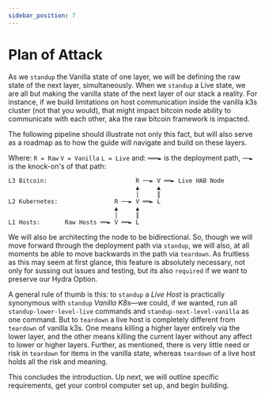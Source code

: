 ```yaml
---
sidebar_position: 7
---
```


# Plan of Attack

As we `standup` the Vanilla state of one layer, we will be defining the raw
state of the next layer, simultaneously. When we `standup` a Live state, we are
all but making the vanilla state of the next layer of our stack a reality. For
instance, if we build limitations on host communication inside the vanilla k3s
cluster (not that you would), that might impact bitcoin node ability to
communicate with each other, aka the raw bitcoin framework is impacted.

The following pipeline should illustrate not only this fact, but will also serve
as a roadmap as to how the guide will navigate and build on these layers.

Where: `R = Raw` `V = Vanilla` `L = Live` and: `═══►` is the deployment path,
`──►` is the knock-on's of that path:

```
L3 Bitcoin:                         R ──► V ══► Live HAB Node
                                    ▲     ▲
                                    │     ║
L2 Kubernetes:                R ──► V ══► L
                              ▲     ▲
                              │     ║
L1 Hosts:       Raw Hosts ══► V ══► L
```

We will also be architecting the node to be bidirectional. So, though we will
move forward through the deployment path via `standup`, we will also, at all
moments be able to move backwards in the path via `teardown`. As fruitless as
this may seem at first glance, this feature is absolutely necessary, not only
for sussing out issues and testing, but its also `required` if we want to
preserve our Hydra Option.

A general rule of thumb is this: to `standup` a _Live Host_ is practically
synonymous with `standup` _Vanilla K8s_—we could, if we wanted, run all
`standup-lower-level-live` commands and `standup-next-level-vanilla` as one
command. But to `teardown` a live host is completely different from `teardown`
of vanilla k3s. One means killing a higher layer entirely via the lower layer,
and the other means killing the current layer without any affect to lower or
higher layers. Further, as mentioned, there is very little need or risk in
`teardown` for items in the vanilla state, whereas `teardown` of a live host
holds all the risk and meaning.

This concludes the introduction. Up next, we will outline specific requirements,
get your control computer set up, and begin building.
